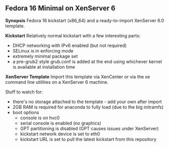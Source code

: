 ## Fedora 16 Minimal on XenServer 6
**Synopsis**
Fedora 16 kickstart (x86_64) and a ready-to-import XenServer 6.0 template.

**Kickstart**
Relatively normal kickstart with a few interesting parts:
* DHCP networking with IPv6 enabled (but not required)
* SELinux is in enforcing mode
* extremely minimal package set
* a pre-grub2 style grub.conf is added at the end using whichever kernel is available at installation time

**XenServer Template**
Import this template via XenCenter or via the xe command line utilities on a XenServer 6 machine.

Stuff to watch for:
* there's no storage attached to the template - add your own after import
* 2GB RAM is required for anaconda to fully load (due to the big initramfs)
* boot options
  * console is on hvc0
  * serial console is enabled (no graphics)
  * GPT partitioning is disabled (GPT causes issues under XenServer)
  * kickstart network device is set to eth0
  * kickstart URL is set to pull the latest kickstart from this repository
